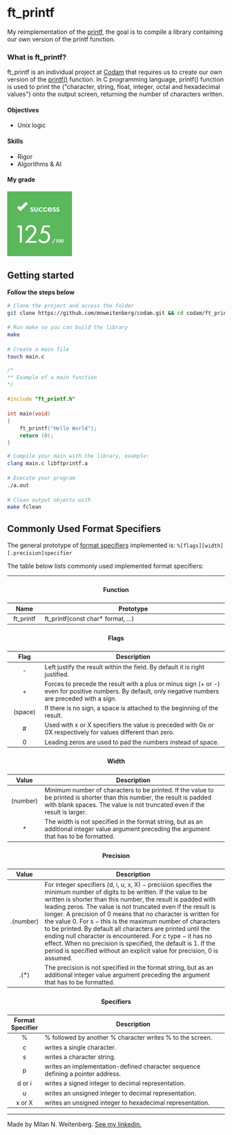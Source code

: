 # ft_printf
My reimplementation of the [printf](https://www.tutorialspoint.com/c_standard_library/c_function_printf.htm), the goal is to compile a library containing our own version of the printf function.

### What is ft_printf?
ft_printf is an individual project at [Codam](codam.nl) that requires us to create our own version of the [printf()](https://www.tutorialspoint.com/c_standard_library/c_function_printf.htm) function. In C programming language, printf() function is used to print the ("character, string, float, integer, octal and hexadecimal values") onto the output screen, returning the number of characters written.

#### Objectives
- Unix logic

#### Skills
- Rigor
- Algorithms & AI

#### My grade
<img src="../img/score125.png" width="150" height="150"/>

## Getting started
**Follow the steps below**
```bash
# Clone the project and access the folder
git clone https://github.com/mnweitenberg/codam.git && cd codam/ft_printf/

# Run make so you can build the library
make

# Create a main file
touch main.c
```

```c
/*
** Example of a main function
*/

#include "ft_printf.h"

int main(void)
{
	ft_printf("Hello World");
	return (0);
}
```

```bash
# Compile your main with the library, example:
clang main.c libftprintf.a

# Execute your program
./a.out

# Clean output objects with
make fclean

```

## Commonly Used Format Specifiers
The general prototype of [format specifiers](https://www.programiz.com/cpp-programming/library-function/cstdio/printf) implemented is:
<code>%[flags][width][.precision]specifier</code>

The table below lists commonly used implemented format specifiers:

<table>
    <thead>
        <tr>
            <th colspan=3><h4>Function</h4></th>
        </tr>
        <tr>
            <th>Name</th>
            <th>Prototype</th>
        </tr>
    </thead>
    <tbody>
	</thead>
        <tr>
            <td align="center">ft_printf</td>
            <td>ft_printf(const char* format, ...)</td>
        </tr>
    </tbody>
        <tr>
            <th colspan=3><h4>Flags</h4></th>
        </tr>
        <tr>
            <th>Flag</th>
            <th>Description</th>
        </tr>
    </thead>
    <tbody>
	</thead>
        <tr>
            <td align="center">-</td>
            <td>Left justify the result within the field. By default it is right justified.</td>
        </tr>
        <tr>
            <td align="center">+</td>
            <td>Forces to precede the result with a plus or minus sign (+ or -) even for positive numbers. By default, only negative numbers are preceded with a sign.</td>
        </tr>
        <tr>
            <td align="center">(space)</td>
            <td>If there is no sign, a space is attached to the beginning of the result.</td>
        </tr>
        <tr>
            <td align="center">#</td>
            <td>Used with x or X specifiers the value is preceded with 0x or 0X respectively for values different than zero.</td>
        </tr>
        <tr>
            <td align="center">0</td>
            <td>Leading zeros are used to pad the numbers instead of space.</td>
        </tr>
    </tbody>
	<thead>
        <tr>
            <th colspan=3><h4>Width</h4></th>
        </tr>
        <tr>
            <th>Value</th>
            <th>Description</th>
        </tr>
    </thead>
    <tbody>
	</thead>
        <tr>
            <td align="center">(number)</td>
            <td>Minimum number of characters to be printed. If the value to be printed is shorter than this number, the result is padded with blank spaces. The value is not truncated even if the result is larger.</td>
        </tr>
        <tr>
            <td align="center">*</td>
            <td>The width is not specified in the format string, but as an additional integer value argument preceding the argument that has to be formatted.</td>
        </tr>
    </tbody>
	<thead>
        <tr>
            <th colspan=3><h4>Precision</h4></th>
        </tr>
        <tr>
            <th>Value</th>
            <th>Description</th>
        </tr>
    </thead>
    <tbody>
	</thead>
        <tr>
            <td align="center">.(number)</td>
            <td>For integer specifiers (d, i, u, x, X) − precision specifies the minimum number of digits to be written. If the value to be written is shorter than this number, the result is padded with leading zeros. The value is not truncated even if the result is longer. A precision of 0 means that no character is written for the value 0. For s − this is the maximum number of characters to be printed. By default all characters are printed until the ending null character is encountered. For c type − it has no effect. When no precision is specified, the default is 1. If the period is specified without an explicit value for precision, 0 is assumed.</td>
        </tr>
        <tr>
            <td align="center">.(*)</td>
            <td>The precision is not specified in the format string, but as an additional integer value argument preceding the argument that has to be formatted.</td>
        </tr>
    </tbody>
    <thead>
        <tr>
            <th colspan=3><h4>Specifiers</h4></th>
        </tr>
        <tr>
            <th>Format Specifier</th>
            <th>Description</th>
        </tr>
    </thead>
    <tbody>
	</thead>
        <tr>
            <td align="center">%</td>
            <td>% followed by another % character writes % to the screen.</td>
        </tr>
        <tr>
            <td align="center">c</td>
            <td>writes a single character.</td>
        </tr>
        <tr>
            <td align="center">s</td>
            <td>writes a character string.</td>
        </tr>
        <tr>
            <td align="center">p</td>
            <td>writes an implementation-defined character sequence defining a pointer address.</td>
        </tr>
        <tr>
            <td align="center">d or i</td>
            <td>writes a signed integer to decimal representation.</td>
        </tr>
        <tr>
            <td align="center">u</td>
            <td>writes an unsigned integer to decimal representation.</td>
        </tr>
        <tr>
            <td align="center">x or X</td>
            <td>writes an unsigned integer to hexadecimal representation.</td>
        </tr>
    </tbody>
</table>

---

Made by Milan N. Weitenberg. [See my linkedin.](https://www.linkedin.com/in/mnweitenberg/)
